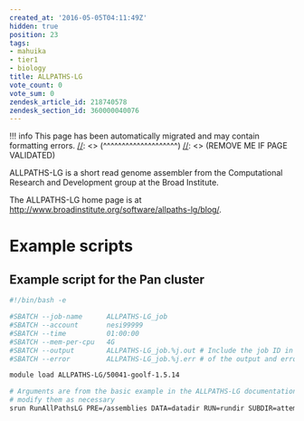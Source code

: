 ```yaml
---
created_at: '2016-05-05T04:11:49Z'
hidden: true
position: 23
tags:
- mahuika
- tier1
- biology
title: ALLPATHS-LG
vote_count: 0
vote_sum: 0
zendesk_article_id: 218740578
zendesk_section_id: 360000040076
---
```




[//]: <> (REMOVE ME IF PAGE VALIDATED)
[//]: <> (vvvvvvvvvvvvvvvvvvvv)
!!! info
    This page has been automatically migrated and may contain formatting errors.
[//]: <> (^^^^^^^^^^^^^^^^^^^^)
[//]: <> (REMOVE ME IF PAGE VALIDATED)

<!-- The above lines, specifying the category, section and title, must be
present and always comprising the first three lines of the article. -->

ALLPATHS-LG is a short read genome assembler from the Computational
Research and Development group at the Broad Institute.

The ALLPATHS-LG home page is at
<http://www.broadinstitute.org/software/allpaths-lg/blog/>.

# Example scripts

## Example script for the Pan cluster

``` bash
#!/bin/bash -e

#SBATCH --job-name      ALLPATHS-LG_job
#SBATCH --account       nesi99999
#SBATCH --time          01:00:00
#SBATCH --mem-per-cpu   4G
#SBATCH --output        ALLPATHS-LG_job.%j.out # Include the job ID in the names
#SBATCH --error         ALLPATHS-LG_job.%j.err # of the output and error files

module load ALLPATHS-LG/50041-goolf-1.5.14

# Arguments are from the basic example in the ALLPATHS-LG documentation; please
# modify them as necessary
srun RunAllPathsLG PRE=/assemblies DATA=datadir RUN=rundir SUBDIR=attempt1
```
